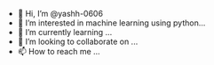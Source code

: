 - 👋 Hi, I’m @yashh-0606
- 👀 I’m interested in machine learning using python...
- 🌱 I’m currently learning ...
- 💞️ I’m looking to collaborate on ...
- 📫 How to reach me ...

<!---
yashh-0606/yashh-0606 is a ✨ special ✨ repository because its `README.md` (this file) appears on your GitHub profile.
You can click the Preview link to take a look at your changes.
--->
